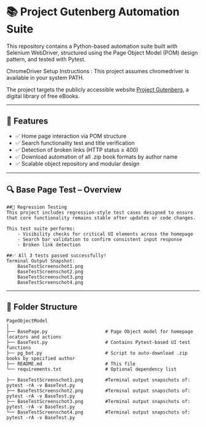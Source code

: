 # 📚 Project Gutenberg Automation Suite

This repository contains a Python-based automation suite built with Selenium WebDriver, 
structured using the Page Object Model (POM) design pattern, and tested with Pytest.

ChromeDriver Setup Instructions : This project assumes chromedriver is available in your system PATH.

The project targets the publicly accessible website [Project Gutenberg](https://www.gutenberg.org), 
a digital library of free eBooks.

---------------------------------------------------------------------

## 🚀 Features

- ✅ Home page interaction via POM structure
- ✅ Search functionality test and title verification
- ✅ Detection of broken links (HTTP status ≥ 400)
- ✅ Download automation of all .zip book formats by author name
- ✅ Scalable object repository and modular design

--------------------------------------------------------------------------------------------------------------------------------------------
## 🔍 Base Page Test – Overview

    ##🔁 Regression Testing
    This project includes regression-style test cases designed to ensure that core functionality remains stable after updates or code changes.

    This test suite performs:
        - Visibility checks for critical UI elements across the homepage
        - Search bar validation to confirm consistent input response
        - Broken link detection

    ##✅ All 3 tests passed successfully!
    Terminal Output Snapshot:
        BaseTestScreenschot1.png
        BaseTestScreenschot2.png
        BaseTestScreenschot3.png
        BaseTestScreenschot4.png
       
---------------------------------------------------------------------------------------------------------------------------------------------
## 📂 Folder Structure
```
PageObjectModel 
│
├── BasePage.py                     # Page Object model for homepage locators and actions 
├── BaseTest.py                     # Contains Pytest-based UI test functions 
├── pg_bot.py                       # Script to auto-download .zip books by specified author 
├── README.md                       # This file 
└── requirements.txt                # Optional dependency list

├── BaseTestScreenschot1.png        #Terminal output snapschots of:  pytest -rA -v BaseTest.py
├── BaseTestScreenschot2.png        #Terminal output snapschots of:  pytest -rA -v BaseTest.py      
├── BaseTestScreenschot3.png        #Terminal output snapschots of:  pytest -rA -v BaseTest.py
└── BaseTestScreenschot4.png        #Terminal output snapschots of:  pytest -rA -v BaseTest.py
```




